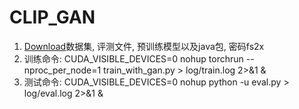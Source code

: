 # CLIP_GAN
1. [Download](https://pan.baidu.com/s/1NT3Og0NQBGL4Kfca7Rc52w)数据集, 评测文件, 预训练模型以及java包, 密码fs2x  
2. 训练命令: CUDA_VISIBLE_DEVICES=0 nohup torchrun --nproc_per_node=1 train_with_gan.py > log/train.log 2>&1 &  
3. 测试命令: CUDA_VISIBLE_DEVICES=0 nohup python -u eval.py > log/eval.log 2>&1 &
